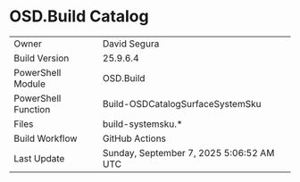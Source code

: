 ﻿# OSD.Build Catalog

| | |
|-|-|
| Owner | David Segura |
| Build Version | 25.9.6.4 |
| PowerShell Module | OSD.Build |
| PowerShell Function | Build-OSDCatalogSurfaceSystemSku |
| Files | build-systemsku.* |
| Build Workflow | GitHub Actions |
| Last Update | Sunday, September 7, 2025 5:06:52 AM UTC |

